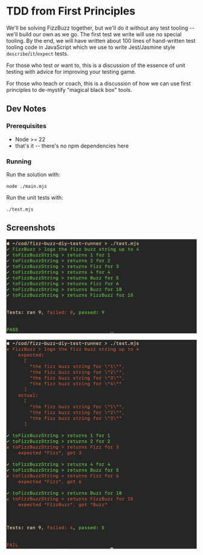 # TDD from First Principles

We'll be solving FizzBuzz together, but we'll do it without any test tooling --
we'll build our own as we go. The first test we write will use no special
tooling. By the end, we will have written about 100 lines of hand-written
test tooling code in JavaScript which we use to write Jest/Jasmine style
`describe`/`it`/`expect` tests.

For those who test or want to, this is a discussion of the essence of unit
testing with advice for improving your testing game.

For those who teach or coach, this is a discussion of how we can use first
principles to de-mystify "magical black box" tools.

## Dev Notes

### Prerequisites

- Node >= 22
- that's it -- there's no npm dependencies here

### Running

Run the solution with:

    node ./main.mjs

Run the unit tests with:

    ./test.mjs

## Screenshots

![tests passing](readme_images/example-success.jpg)

![tests failing](readme_images/example-failure.jpg)
